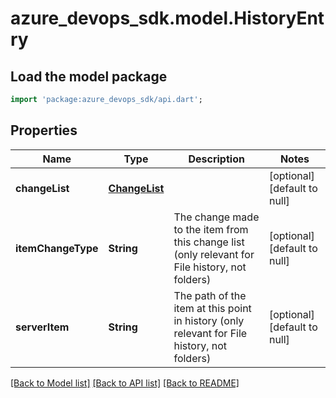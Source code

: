 # azure_devops_sdk.model.HistoryEntry

## Load the model package
```dart
import 'package:azure_devops_sdk/api.dart';
```

## Properties
Name | Type | Description | Notes
------------ | ------------- | ------------- | -------------
**changeList** | [**ChangeList**](ChangeList.md) |  | [optional] [default to null]
**itemChangeType** | **String** | The change made to the item from this change list (only relevant for File history, not folders) | [optional] [default to null]
**serverItem** | **String** | The path of the item at this point in history (only relevant for File history, not folders) | [optional] [default to null]

[[Back to Model list]](../README.md#documentation-for-models) [[Back to API list]](../README.md#documentation-for-api-endpoints) [[Back to README]](../README.md)



